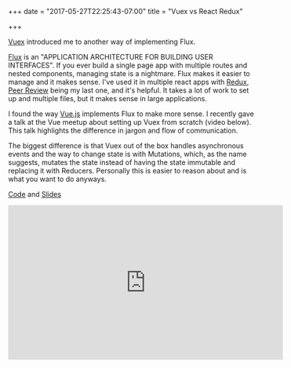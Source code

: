 +++
date = "2017-05-27T22:25:43-07:00"
title = "Vuex vs React Redux"

+++

[Vuex](https://github.com/vuejs/vuex) introduced me to another way of implementing Flux. 

[Flux](http://facebook.github.io/flux/) is an "APPLICATION ARCHITECTURE FOR BUILDING USER INTERFACES". If you ever build a single 
page app with multiple routes and nested components, managing state is a nightmare.
Flux makes it easier to manage and it makes sense. I've used it in multiple react apps with [Redux](http://redux.js.org/),
[Peer Review](https://github.com/berto/peer-review) being my last one,
and it's helpful. It takes a lot of work to set up and multiple files, but it makes sense in large applications.

I found the way [Vue.js](https://vuejs.org/) implements Flux to make more sense. I recently gave a talk at
the Vue meetup about setting up Vuex from scratch (video below). This talk highlights the difference in jargon
and flow of communication. 

The biggest difference is that Vuex out of the box handles asynchronous events and
the way to change state is with Mutations, which, as the name suggests, mutates the state instead of having 
the state immutable and replacing it with Reducers. Personally this is easier to reason about and is what
you want to do anyways. 

[Code](https://github.com/berto/vuex-demo) and [Slides](https://slides.com/robertoortega/vuex/live#/)

<iframe width="560" height="315" src="https://www.youtube.com/embed/I936jW7QbjM" frameborder="0" allowfullscreen></iframe>
  